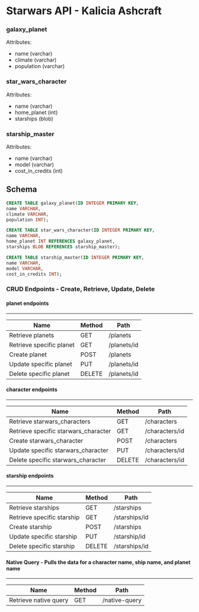
# Starwars API - Kalicia Ashcraft

### galaxy_planet

Attributes:

* name (varchar)
* climate (varchar)
* population (varchar)

### star_wars_character

Attributes:

* name (varchar)
* home_planet (int)
* starships (blob)

### starship_master

Attributes:

* name (varchar)
* model (varchar)
* cost_in_credits (int)


Schema
---
```sql
CREATE TABLE galaxy_planet(ID INTEGER PRIMARY KEY,
name VARCHAR,
climate VARCHAR,
population INT);

CREATE TABLE star_wars_character(ID INTEGER PRIMARY KEY,
name VARCHAR,
home_planet INT REFERENCES galaxy_planet,
starships BLOB REFERENCES starship_master);

CREATE TABLE starship_master(ID INTEGER PRIMARY KEY,
name VARCHAR,
model VARCHAR,
cost_in_credits INT);
````

### CRUD Endpoints - Create, Retrieve, Update, Delete

#### planet endpoints
---
Name | Method | Path
------------ | ------------- | --------
Retrieve planets | GET | /planets
Retrieve specific planet | GET | /planets/id
Create planet | POST | /planets
Update specific planet | PUT | /planets/id
Delete specific planet | DELETE | /planets/id

#### character endpoints
---
Name | Method | Path
------------ | ------------- | --------
Retrieve starwars_characters | GET | /characters
Retrieve specific starwars_character | GET | /characters/id
Create starwars_character| POST | /characters
Update specific starwars_character | PUT | /characters/id
Delete specific starwars_character | DELETE | /characters/id

#### starship endpoints
---
Name | Method | Path
------------ | ------------- | --------
Retrieve starships | GET | /starships
Retrieve specific starship | GET | /starships/id
Create starship | POST | /starships
Update specific starship | PUT | /starship/id
Delete specific starship | DELETE | /starships/id

#### Native Query - Pulls the data for a character name, ship name, and planet name
---
Name | Method | Path
------------ | ------------- | --------
Retrieve native query | GET | /native-query




